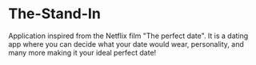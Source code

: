 # The-Stand-In
Application inspired from the Netflix film "The perfect date". It is a dating app where you can decide what your date would wear, personality, and many more making it your ideal perfect date!

